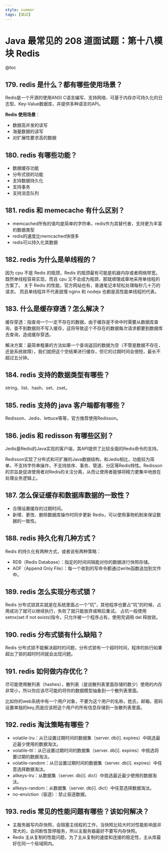 ```yaml
---
style: summer
tags: [面试]
---
```

# Java 最常见的 208 道面试题：第十八模块 Redis

@toc

## 179. redis 是什么？都有哪些使用场景？

Redis是一个开源的使用ANSI C语言编写、支持网络、可基于内存亦可持久化的日志型、Key-Value数据库，并提供多种语言的API。

**Redis 使用场景**：
*   数据高并发的读写
*   海量数据的读写
*   对扩展性要求高的数据

## 180. redis 有哪些功能？
*   数据缓存功能
*   分布式锁的功能
*   支持数据持久化
*   支持事务
*   支持消息队列

## 181. redis 和 memecache 有什么区别？
*   memcached所有的值均是简单的字符串，redis作为其替代者，支持更为丰富的数据类型
*   redis的速度比memcached快很多
*   redis可以持久化其数据

## 182. redis 为什么是单线程的？

因为 cpu 不是 Redis 的瓶颈，Redis 的瓶颈最有可能是机器内存或者网络带宽。既然单线程容易实现，而且 cpu 又不会成为瓶颈，那就顺理成章地采用单线程的方案了。
关于 Redis 的性能，官方网站也有，普通笔记本轻松处理每秒几十万的请求。
而且单线程并不代表就慢 nginx 和 nodejs 也都是高性能单线程的代表。

## 183. 什么是缓存穿透？怎么解决？

缓存穿透：指查询一个一定不存在的数据，由于缓存是不命中时需要从数据库查询，查不到数据则不写入缓存，这将导致这个不存在的数据每次请求都要到数据库去查询，造成缓存穿透。

解决方案：最简单粗暴的方法如果一个查询返回的数据为空（不管是数据不存在，还是系统故障），我们就把这个空结果进行缓存，但它的过期时间会很短，最长不超过五分钟。

## 184. redis 支持的数据类型有哪些？
string、list、hash、set、zset。

## 185. redis 支持的 java 客户端都有哪些？
Redisson、Jedis、lettuce等等，官方推荐使用Redisson。

## 186. jedis 和 redisson 有哪些区别？

Jedis是Redis的Java实现的客户端，其API提供了比较全面的Redis命令的支持。

Redisson实现了分布式和可扩展的Java数据结构，和Jedis相比，功能较为简单，不支持字符串操作，不支持排序、事务、管道、分区等Redis特性。Redisson的宗旨是促进使用者对Redis的关注分离，从而让使用者能够将精力更集中地放在处理业务逻辑上。

## 187. 怎么保证缓存和数据库数据的一致性？
*   合理设置缓存的过期时间。
*   新增、更改、删除数据库操作时同步更新 Redis，可以使用事物机制来保证数据的一致性。

## 188. redis 持久化有几种方式？

Redis 的持久化有两种方式，或者说有两种策略：
*   RDB（Redis Database）：指定的时间间隔能对你的数据进行快照存储。
*   AOF（Append Only File）：每一个收到的写命令都通过write函数追加到文件中。

## 189. redis 怎么实现分布式锁？

Redis 分布式锁其实就是在系统里面占一个“坑”，其他程序也要占“坑”的时候，占用成功了就可以继续执行，失败了就只能放弃或稍后重试。
占坑一般使用 setnx(set if not exists)指令，只允许被一个程序占有，使用完调用 del 释放锁。

## 190. redis 分布式锁有什么缺陷？

Redis 分布式锁不能解决超时的问题，分布式锁有一个超时时间，程序的执行如果超出了锁的超时时间就会出现问题。

## 191. redis 如何做内存优化？

尽可能使用散列表（hashes），散列表（是说散列表里面存储的数少）使用的内存非常小，所以你应该尽可能的将你的数据模型抽象到一个散列表里面。

比如你的web系统中有一个用户对象，不要为这个用户的名称，姓氏，邮箱，密码设置单独的key,而是应该把这个用户的所有信息存储到一张散列表里面。

## 192. redis 淘汰策略有哪些？

*   volatile-lru：从已设置过期时间的数据集（server. db[i]. expires）中挑选最近最少使用的数据淘汰。
*   volatile-ttl：从已设置过期时间的数据集（server. db[i]. expires）中挑选将要过期的数据淘汰。
*   volatile-random：从已设置过期时间的数据集（server. db[i]. expires）中任意选择数据淘汰。
*   allkeys-lru：从数据集（server. db[i]. dict）中挑选最近最少使用的数据淘汰。
*   allkeys-random：从数据集（server. db[i]. dict）中任意选择数据淘汰。
*   no-enviction（驱逐）：禁止驱逐数据。

## 193. redis 常见的性能问题有哪些？该如何解决？

*   主服务器写内存快照，会阻塞主线程的工作，当快照比较大时对性能影响是非常大的，会间断性暂停服务，所以主服务器最好不要写内存快照。
*   Redis 主从复制的性能问题，为了主从复制的速度和连接的稳定性，主从库最好在同一个局域网内。
